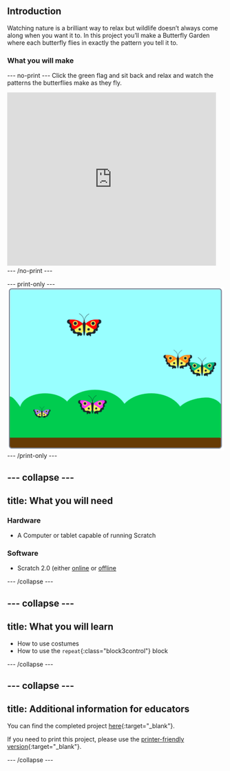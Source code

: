 ## Introduction

Watching nature is a brilliant way to relax but wildlife doesn’t always come along when you want it to. In this project you’ll make a Butterfly Garden where each butterfly flies in exactly the pattern you tell it to.

### What you will make

--- no-print ---
Click the green flag and sit back and relax and watch the patterns the butterflies make as they fly.

<div class="scratch-preview">
<iframe src="https://scratch.mit.edu/projects/403091557/embed" allowtransparency="true" width="485" height="402" frameborder="0" scrolling="no" allowfullscreen></iframe>
</div>
--- /no-print ---

--- print-only ---
![Complete project](images/showcase_static.png)
--- /print-only ---

--- collapse ---
---
title: What you will need
---
### Hardware

+ A Computer or tablet capable of running Scratch

### Software

+ Scratch 2.0 (either [online](http://rpf.io/scratchon) or [offline](http://rpf.io/scratchoff)

--- /collapse ---

--- collapse ---
---
title: What you will learn
---

+ How to use costumes
+ How to use the `repeat`{:class="block3control"} block

--- /collapse ---

--- collapse ---
---
title: Additional information for educators
---

You can find the completed project [here](http://rpf.io/butterfly-garden-get){:target="_blank"}.

If you need to print this project, please use the [printer-friendly version](https://projects.raspberrypi.org/en/projects/butterfly-garden/print){:target="_blank"}.

--- /collapse ---
